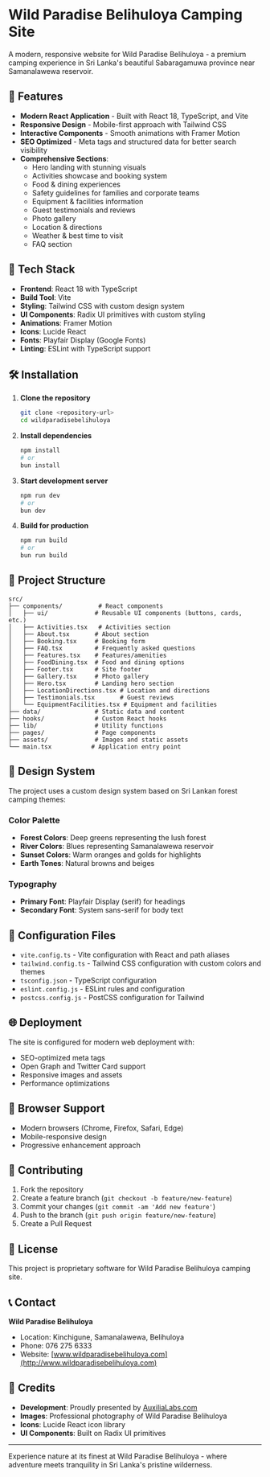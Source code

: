 # Wild Paradise Belihuloya Camping Site

A modern, responsive website for Wild Paradise Belihuloya - a premium camping experience in Sri Lanka's beautiful Sabaragamuwa province near Samanalawewa reservoir.

## 🌟 Features

- **Modern React Application** - Built with React 18, TypeScript, and Vite
- **Responsive Design** - Mobile-first approach with Tailwind CSS
- **Interactive Components** - Smooth animations with Framer Motion
- **SEO Optimized** - Meta tags and structured data for better search visibility
- **Comprehensive Sections**:
  - Hero landing with stunning visuals
  - Activities showcase and booking system
  - Food & dining experiences
  - Safety guidelines for families and corporate teams
  - Equipment & facilities information
  - Guest testimonials and reviews
  - Photo gallery
  - Location & directions
  - Weather & best time to visit
  - FAQ section

## 🚀 Tech Stack

- **Frontend**: React 18 with TypeScript
- **Build Tool**: Vite
- **Styling**: Tailwind CSS with custom design system
- **UI Components**: Radix UI primitives with custom styling
- **Animations**: Framer Motion
- **Icons**: Lucide React
- **Fonts**: Playfair Display (Google Fonts)
- **Linting**: ESLint with TypeScript support

## 🛠️ Installation

1. **Clone the repository**

   ```bash
   git clone <repository-url>
   cd wildparadisebelihuloya
   ```

2. **Install dependencies**

   ```bash
   npm install
   # or
   bun install
   ```

3. **Start development server**

   ```bash
   npm run dev
   # or
   bun dev
   ```

4. **Build for production**
   ```bash
   npm run build
   # or
   bun run build
   ```

## 📁 Project Structure

```
src/
├── components/          # React components
│   ├── ui/             # Reusable UI components (buttons, cards, etc.)
│   ├── Activities.tsx   # Activities section
│   ├── About.tsx       # About section
│   ├── Booking.tsx     # Booking form
│   ├── FAQ.tsx         # Frequently asked questions
│   ├── Features.tsx    # Features/amenities
│   ├── FoodDining.tsx  # Food and dining options
│   ├── Footer.tsx      # Site footer
│   ├── Gallery.tsx     # Photo gallery
│   ├── Hero.tsx        # Landing hero section
│   ├── LocationDirections.tsx # Location and directions
│   ├── Testimonials.tsx       # Guest reviews
│   └── EquipmentFacilities.tsx # Equipment and facilities
├── data/               # Static data and content
├── hooks/              # Custom React hooks
├── lib/                # Utility functions
├── pages/              # Page components
├── assets/             # Images and static assets
└── main.tsx           # Application entry point
```

## 🎨 Design System

The project uses a custom design system based on Sri Lankan forest camping themes:

### Color Palette

- **Forest Colors**: Deep greens representing the lush forest
- **River Colors**: Blues representing Samanalawewa reservoir
- **Sunset Colors**: Warm oranges and golds for highlights
- **Earth Tones**: Natural browns and beiges

### Typography

- **Primary Font**: Playfair Display (serif) for headings
- **Secondary Font**: System sans-serif for body text

## 🔧 Configuration Files

- `vite.config.ts` - Vite configuration with React and path aliases
- `tailwind.config.ts` - Tailwind CSS configuration with custom colors and themes
- `tsconfig.json` - TypeScript configuration
- `eslint.config.js` - ESLint rules and configuration
- `postcss.config.js` - PostCSS configuration for Tailwind

## 🌐 Deployment

The site is configured for modern web deployment with:

- SEO-optimized meta tags
- Open Graph and Twitter Card support
- Responsive images and assets
- Performance optimizations

## 📱 Browser Support

- Modern browsers (Chrome, Firefox, Safari, Edge)
- Mobile-responsive design
- Progressive enhancement approach

## 🤝 Contributing

1. Fork the repository
2. Create a feature branch (`git checkout -b feature/new-feature`)
3. Commit your changes (`git commit -am 'Add new feature'`)
4. Push to the branch (`git push origin feature/new-feature`)
5. Create a Pull Request

## 📄 License

This project is proprietary software for Wild Paradise Belihuloya camping site.

## 📞 Contact

**Wild Paradise Belihuloya**

- Location: Kinchigune, Samanalawewa, Belihuloya
- Phone: 076 275 6333
- Website: [www.wildparadisebelihuloya.com](http://www.wildparadisebelihuloya.com)

## 🙏 Credits

- **Development**: Proudly presented by [AuxiliaLabs.com](https://auxilialabs.com)
- **Images**: Professional photography of Wild Paradise Belihuloya
- **Icons**: Lucide React icon library
- **UI Components**: Built on Radix UI primitives

---

Experience nature at its finest at Wild Paradise Belihuloya - where adventure meets tranquility in Sri Lanka's pristine wilderness.
